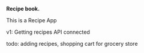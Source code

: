 **Recipe book.**

This is a Recipe App

v1: Getting recipes API connected

todo: adding recipes, shopping cart for grocery store

 